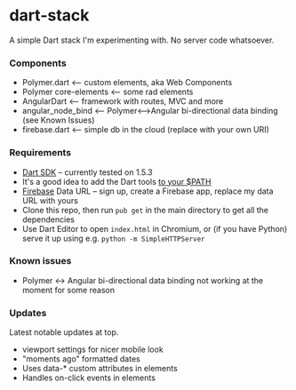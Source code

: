 dart-stack
==========

A simple Dart stack I'm experimenting with. No server code whatsoever.

### Components

- Polymer.dart <–– custom elements, aka Web Components
- Polymer core-elements <–– some rad elements
- AngularDart <–– framework with routes, MVC and more
- angular_node_bind <–– Polymer<–>Angular bi-directional data binding (see Known Issues)
- firebase.dart <-- simple db in the cloud (replace with your own URI)

### Requirements


- [Dart SDK](https://www.dartlang.org/tools/download.html) – currently tested on 1.5.3
 - It's a good idea to add the Dart tools [to your $PATH](https://www.dartlang.org/tools/pub/installing.html)
- [Firebase](https://www.firebase.com/) Data URL – sign up, create a Firebase app, replace my data URL with yours 
- Clone this repo, then run `pub get` in the main directory to get all the dependencies
- Use Dart Editor to open `index.html` in Chromium, or (if you have Python) serve it up using e.g. `python -m SimpleHTTPServer`

### Known issues

- Polymer <-> Angular bi-directional data binding not working at the moment for some reason

### Updates

Latest notable updates at top.

- viewport settings for nicer mobile look
- "moments ago" formatted dates
- Uses data-* custom attributes in elements
- Handles on-click events in elements